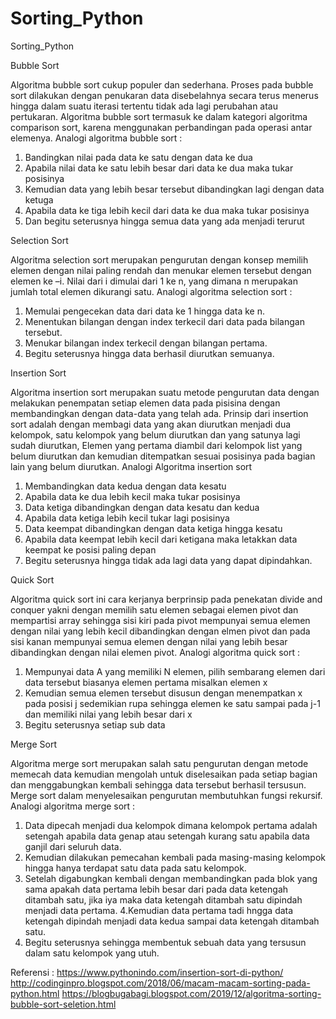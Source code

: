 # Sorting_Python
Sorting_Python

Bubble Sort

Algoritma bubble sort cukup populer dan sederhana. Proses pada bubble sort dilakukan dengan penukaran data disebelahnya secara terus menerus hingga dalam suatu iterasi tertentu tidak ada lagi perubahan atau pertukaran. Algoritma bubble sort termasuk ke dalam kategori algoritma comparison sort, karena menggunakan perbandingan pada operasi antar elemenya.
Analogi algoritma bubble sort :
1. Bandingkan nilai pada data ke satu dengan data ke dua
2. Apabila nilai data ke satu lebih besar dari data ke dua maka tukar posisinya
3. Kemudian data yang lebih besar tersebut dibandingkan lagi dengan data ketuga
4. Apabila data ke tiga lebih kecil dari data ke dua maka tukar posisinya
5. Dan begitu seterusnya hingga semua data yang ada menjadi terurut

Selection Sort

Algoritma selection sort merupakan pengurutan dengan konsep memilih elemen dengan nilai paling rendah dan menukar elemen tersebut dengan elemen ke –i. Nilai dari i dimulai dari 1 ke n, yang dimana n merupakan jumlah total elemen dikurangi satu.
Analogi algoritma selection sort :
1. Memulai pengecekan data dari data ke 1 hingga data ke n.
2. Menentukan bilangan dengan index terkecil dari data pada bilangan tersebut.
3. Menukar bilangan index terkecil dengan bilangan pertama.
4. Begitu seterusnya hingga data berhasil diurutkan semuanya.

Insertion Sort

Algoritma insertion sort merupakan suatu metode pengurutan data dengan melakukan penempatan setiap elemen data pada pisisina dengan membandingkan dengan data-data yang telah ada. Prinsip dari insertion sort adalah dengan membagi data yang akan diurutkan menjadi dua kelompok, satu kelompok yang belum diurutkan dan yang satunya lagi sudah diurutkan, Elemen yang pertama diambil dari kelompok list yang belum diurutkan dan kemudian ditempatkan sesuai posisinya pada bagian lain yang belum diurutkan.
Analogi Algoritma insertion sort
1. Membandingkan data kedua dengan data kesatu
2. Apabila data ke dua lebih kecil maka tukar posisinya
3. Data ketiga dibandingkan dengan data kesatu dan kedua
4. Apabila data ketiga lebih kecil tukar lagi posisinya
5. Data keempat dibandingkan dengan data ketiga hingga kesatu
6. Apabila data keempat lebih kecil dari ketigana maka letakkan data keempat ke posisi paling depan
7. Begitu seterusnya hingga tidak ada lagi data yang dapat dipindahkan.

Quick Sort

Algoritma quick sort ini cara kerjanya berprinsip pada penekatan divide and conquer yakni dengan memilih satu elemen sebagai elemen pivot dan mempartisi array sehingga sisi kiri pada pivot mempunyai semua elemen dengan nilai yang lebih kecil dibandingkan dengan elmen pivot dan pada sisi kanan mempunyai semua elemen dengan nilai yang lebih besar dibandingkan dengan nilai elemen pivot.
Analogi algoritma quick sort :
1. Mempunyai data A yang memiliki N elemen, pilih sembarang elemen dari data tersebut biasanya elemen pertama misalkan elemen x
2. Kemudian semua elemen tersebut disusun dengan menempatkan x pada posisi j sedemikian rupa sehingga elemen ke satu sampai pada j-1 dan memiliki nilai yang lebih besar dari x
3. Begitu seterusnya setiap sub data

Merge Sort

Algoritma merge sort merupakan salah satu pengurutan dengan metode memecah data kemudian mengolah untuk diselesaikan pada setiap bagian dan menggabungkan kembali sehingga data tersebut berhasil tersusun. Merge sort dalam menyelesaikan pengurutan membutuhkan fungsi rekursif.
Analogi algoritma merge sort :
1. Data dipecah menjadi dua kelompok dimana kelompok pertama adalah setengah apabila data genap atau setengah kurang satu apabila data ganjil dari seluruh data.
2. Kemudian dilakukan pemecahan kembali pada masing-masing kelompok hingga hanya terdapat satu data pada satu kelompok.
3. Setelah digabungkan kembali dengan membandingkan pada blok yang sama apakah data pertama lebih besar dari pada data ketengah ditambah satu, jika iya maka data ketengah ditambah satu dipindah menjadi data pertama.
4.Kemudian data pertama tadi hngga data ketengah dipindah menjadi data kedua sampai data ketengah ditambah satu.
5. Begitu seterusnya sehingga membentuk sebuah data yang tersusun dalam satu kelompok yang utuh.

Referensi :
https://www.pythonindo.com/insertion-sort-di-python/
http://codinginpro.blogspot.com/2018/06/macam-macam-sorting-pada-python.html
https://blogbugabagi.blogspot.com/2019/12/algoritma-sorting-bubble-sort-seletion.html
